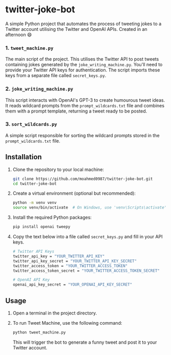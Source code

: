 # twitter-joke-bot


A simple Python project that automates the process of tweeting jokes to a Twitter account utilising the Twitter and OpenAI APIs. Created in an afternoon 😄

### 1. `tweet_machine.py`

The main script of the project. This utilises the Twitter API to post tweets containing jokes generated by the `joke_writing_machine.py`. You'll need to provide your Twitter API keys for authentication. The script imports these keys from a separate file called `secret_keys.py`.

### 2. `joke_writing_machine.py`

This script interacts with OpenAI's GPT-3 to create humourous tweet ideas. It reads wildcard prompts from the `prompt_wildcards.txt` file and combines them with a prompt template, returning a tweet ready to be posted.

### 3. `sort_wildcards.py`

A simple script responsible for sorting the wildcard prompts stored in the `prompt_wildcards.txt` file. 

## Installation

1. Clone the repository to your local machine:
   ```bash
   git clone https://github.com/moahmed0987/twitter-joke-bot.git
   cd twitter-joke-bot
   ```

2. Create a virtual environment (optional but recommended):

   ```bash
   python -m venv venv
   source venv/bin/activate  # On Windows, use 'venv\Scripts\activate'
   ```

3. Install the required Python packages:

   ```bash
   pip install openai tweepy
   ```

4. Copy the text below into a file called `secret_keys.py` and fill in your API keys.

   ```bash
   # Twitter API Keys
   twitter_api_key = "YOUR_TWITTER_API_KEY"
   twitter_api_key_secret = "YOUR_TWITTER_API_KEY_SECRET"
   twitter_access_token = "YOUR_TWITTER_ACCESS_TOKEN"
   twitter_access_token_secret = "YOUR_TWITTER_ACCESS_TOKEN_SECRET"

   # OpenAI API Key
   openai_api_key_secret = "YOUR_OPENAI_API_KEY_SECRET"

   ```

## Usage

1. Open a terminal in the project directory.

2. To run Tweet Machine, use the following command:

   ```bash
   python tweet_machine.py
   ```

   This will trigger the bot to generate a funny tweet and post it to your Twitter account.